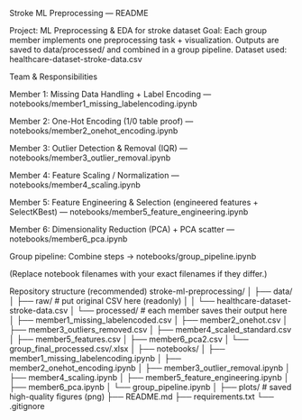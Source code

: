 Stroke ML Preprocessing — README

Project: ML Preprocessing & EDA for stroke dataset
Goal: Each group member implements one preprocessing task + visualization. Outputs are saved to data/processed/ and combined in a group pipeline.
Dataset used: healthcare-dataset-stroke-data.csv

Team & Responsibilities

Member 1: Missing Data Handling + Label Encoding — notebooks/member1_missing_labelencoding.ipynb

Member 2: One-Hot Encoding (1/0 table proof) — notebooks/member2_onehot_encoding.ipynb

Member 3: Outlier Detection & Removal (IQR) — notebooks/member3_outlier_removal.ipynb

Member 4: Feature Scaling / Normalization — notebooks/member4_scaling.ipynb

Member 5: Feature Engineering & Selection (engineered features + SelectKBest) — notebooks/member5_feature_engineering.ipynb

Member 6: Dimensionality Reduction (PCA) + PCA scatter — notebooks/member6_pca.ipynb

Group pipeline: Combine steps → notebooks/group_pipeline.ipynb

(Replace notebook filenames with your exact filenames if they differ.)

Repository structure (recommended)
stroke-ml-preprocessing/
│
├── data/
│   ├── raw/                 # put original CSV here (readonly)
│   │   └── healthcare-dataset-stroke-data.csv
│   └── processed/           # each member saves their output here
│       ├── member1_missing_labelencoded.csv
│       ├── member2_onehot.csv
│       ├── member3_outliers_removed.csv
│       ├── member4_scaled_standard.csv
│       ├── member5_features.csv
│       ├── member6_pca2.csv
│       └── group_final_processed.csv/.xlsx
│
├── notebooks/
│   ├── member1_missing_labelencoding.ipynb
│   ├── member2_onehot_encoding.ipynb
│   ├── member3_outlier_removal.ipynb
│   ├── member4_scaling.ipynb
│   ├── member5_feature_engineering.ipynb
│   ├── member6_pca.ipynb
│   └── group_pipeline.ipynb
│
├── plots/                   # saved high-quality figures (png)
├── README.md
├── requirements.txt
└── .gitignore
